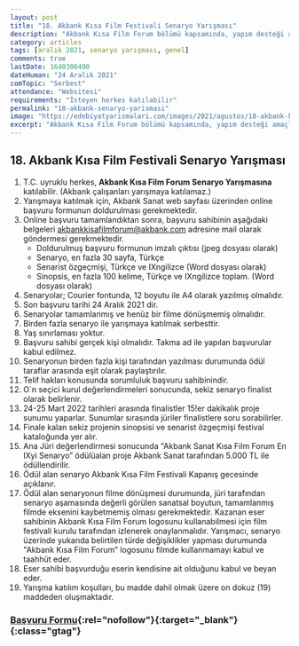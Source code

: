 ```yaml
---
layout: post
title: "18. Akbank Kısa Film Festivali Senaryo Yarışması"
description: "Akbank Kısa Film Forum bölümü kapsamında, yapım desteği amaçlı bir senaryo yarışması yapılacaktır"
category: articles
tags: [aralık 2021, senaryo yarışması, genel]
comments: true
lastDate: 1640300400    
dateHuman: "24 Aralık 2021"
comTopic: "Serbest"
attendance: "Websitesi"
requirements: "İsteyen herkes katılabilir"
permalink: "18-akbank-senaryo-yarismasi"
image: "https://edebiyatyarismalari.com/images/2021/agustos/18-akbank-kisa-film-festivali.JPG"
excerpt: "Akbank Kısa Film Forum bölümü kapsamında, yapım desteği amaçlı bir senaryo yarışması yapılacaktır"
---
```


## 18. Akbank Kısa Film Festivali Senaryo Yarışması
1. T.C. uyruklu herkes, **Akbank Kısa Film Forum Senaryo Yarışmasına** katılabilir. (Akbank çalışanları yarışmaya katılamaz.)
2. Yarışmaya katılmak için, Akbank Sanat web sayfası üzerinden online başvuru formunun doldurulması gerekmektedir.
3. Online başvuru tamamlandıktan sonra, başvuru sahibinin aşağıdaki belgeleri akbankkisafilmforum@akbank.com adresine mail olarak göndermesi gerekmektedir.
    - Doldurulmuş başvuru formunun imzalı çıktısı (jpeg dosyası olarak)
    - Senaryo, en fazla 30 sayfa, Türkçe
    - Senarist özgeçmişi, Türkçe ve IXngilizce (Word dosyası olarak)
    - Sinopsis, en fazla 100 kelime, Türkçe ve IXngilizce toplam. (Word dosyası olarak)
4. Senaryolar; Courier fontunda, 12 boyutu ile A4 olarak yazılmış olmalıdır.
5. Son başvuru tarihi 24 Aralık 2021 dir.
6. Senaryolar tamamlanmış ve henüz bir filme dönüşmemiş olmalıdır.
7. Birden fazla senaryo ile yarışmaya katılmak serbesttir.
8. Yaş sınırlaması yoktur.
9. Başvuru sahibi gerçek kişi olmalıdır. Takma ad ile yapılan başvurular kabul edilmez.
10. Senaryonun birden fazla kişi tarafından yazılması durumunda ödül taraflar arasında eşit olarak paylaştırılır.
11. Telif hakları konusunda sorumluluk başvuru sahibinindir.
12. O`n seçici kurul değerlendirmeleri sonucunda, sekiz senaryo finalist olarak belirlenir.
13. 24-25 Mart 2022 tarihleri arasında finalistler 15!er dakikalık proje sunumu yaparlar. Sunumlar sırasında jüriler finalistlere soru sorabilirler.
14. Finale kalan sekiz projenin sinopsisi ve senarist özgeçmişi festival kataloğunda yer alır.
15. Ana Jüri değerlendirmesi sonucunda "Akbank Sanat Kısa Film Forum En IXyi Senaryo” ödülüalan proje Akbank Sanat tarafından 5.000 TL ile ödüllendirilir.
16. Ödül alan senaryo Akbank Kısa Film Festivali Kapanış gecesinde açıklanır.
17. Ödül alan senaryonun filme dönüşmesi durumunda, jüri tarafından senaryo aşamasında değerli görülen sanatsal boyutun, tamamlanmış filmde eksenini kaybetmemiş olması gerekmektedir. Kazanan eser sahibinin Akbank Kısa Film Forum logosunu kullanabilmesi için film festivali kurulu tarafından izlenerek onaylanmalıdır. Yarışmacı, senaryo üzerinde yukarıda belirtilen türde değişiklikler yapması durumunda "Akbank Kısa Film Forum” logosunu filmde kullanmamayı kabul ve taahhüt eder.
18. Eser sahibi başvurduğu eserin kendisine ait olduğunu kabul ve beyan eder.
19. Yarışma katılım koşulları, bu madde dahil olmak üzere on dokuz (19) maddeden oluşmaktadır.

### [Başvuru Formu](https://www.akbanksanat.com/kisa-film-festivali/18akbank-kisa-film-festivali/forum-basvuru-formu){:rel="nofollow"}{:target="_blank"}{:class="gtag"}
